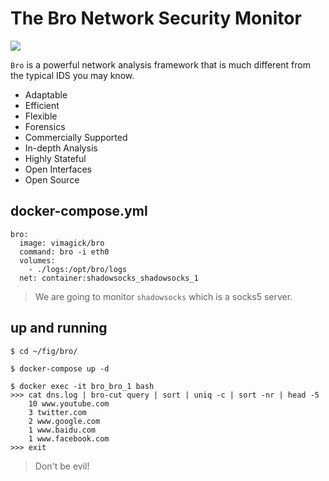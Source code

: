 The Bro Network Security Monitor
================================

[![](https://badge.imagelayers.io/vimagick/bro:latest.svg)](https://imagelayers.io/?images=vimagick/bro:latest 'Get your own badge on imagelayers.io')

`Bro` is a powerful network analysis framework that is much different from the
typical IDS you may know.

- Adaptable
- Efficient
- Flexible
- Forensics
- Commercially Supported
- In-depth Analysis
- Highly Stateful
- Open Interfaces
- Open Source

## docker-compose.yml

```
bro:
  image: vimagick/bro
  command: bro -i eth0
  volumes:
    - ./logs:/opt/bro/logs
  net: container:shadowsocks_shadowsocks_1
```

> We are going to monitor `shadowsocks` which is a socks5 server.

## up and running

```
$ cd ~/fig/bro/

$ docker-compose up -d

$ docker exec -it bro_bro_1 bash
>>> cat dns.log | bro-cut query | sort | uniq -c | sort -nr | head -5
    10 www.youtube.com
    3 twitter.com
    2 www.google.com
    1 www.baidu.com
    1 www.facebook.com
>>> exit
```

> Don't be evil!
